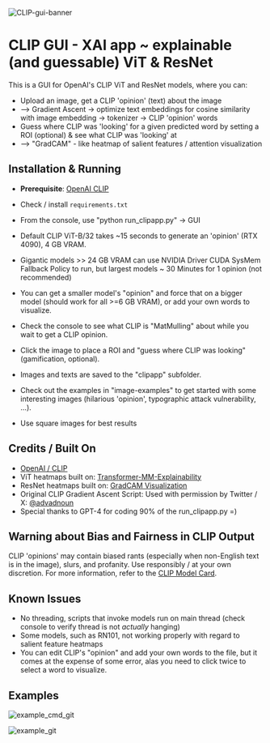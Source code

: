 
![CLIP-gui-banner](https://github.com/zer0int/CLIP-XAI-GUI/assets/132047210/ada8996d-58ea-412d-be94-7b0e64584f1a)

# CLIP GUI - XAI app ~ explainable (and guessable) ViT & ResNet

This is a GUI for OpenAI's CLIP ViT and ResNet models, where you can:
- Upload an image, get a CLIP 'opinion' (text) about the image
- --> Gradient Ascent -> optimize text embeddings for cosine similarity with image embedding -> tokenizer -> CLIP 'opinion' words
- Guess where CLIP was 'looking' for a given predicted word by setting a ROI (optional) & see what CLIP was 'looking' at
- --> "GradCAM" - like heatmap of salient features / attention visualization

## Installation & Running

- **Prerequisite**: [OpenAI CLIP](https://github.com/openai/CLIP)
- Check / install `requirements.txt`
- From the console, use "python run_clipapp.py" -> GUI

- Default CLIP ViT-B/32 takes ~15 seconds to generate an 'opinion' (RTX 4090), 4 GB VRAM.
- Gigantic models >> 24 GB VRAM can use NVIDIA Driver CUDA SysMem Fallback Policy to run, but largest models ~ 30 Minutes for 1 opinion (not recommended)
- You can get a smaller model's "opinion" and force that on a bigger model (should work for all >=6 GB VRAM), or add your own words to visualize.
- Check the console to see what CLIP is "MatMulling" about while you wait to get a CLIP opinion.
- Click the image to place a ROI and "guess where CLIP was looking" (gamification, optional).
- Images and texts are saved to the "clipapp" subfolder.
- Check out the examples in "image-examples" to get started with some interesting images (hilarious 'opinion', typographic attack vulnerability, ...).
- Use square images for best results


## Credits / Built On

- [OpenAI / CLIP](https://github.com/openai/CLIP)
- ViT heatmaps built on: [Transformer-MM-Explainability](https://github.com/hila-chefer/Transformer-MM-Explainability)
- ResNet heatmaps built on: [GradCAM Visualization](https://github.com/kevinzakka/clip_playground)
- Original CLIP Gradient Ascent Script: Used with permission by Twitter / X: [@advadnoun](https://twitter.com/advadnoun)
- Special thanks to GPT-4 for coding 90% of the run_clipapp.py =)

## Warning about Bias and Fairness in CLIP Output

CLIP 'opinions' may contain biased rants (especially when non-English text is in the image), slurs, and profanity. Use responsibly / at your own discretion.
For more information, refer to the [CLIP Model Card](https://github.com/openai/CLIP/blob/main/model-card.md).

## Known Issues
- No threading, scripts that invoke models run on main thread (check console to verify thread is not *actually* hanging)
- Some models, such as RN101, not working properly with regard to salient feature heatmaps
- You can edit CLIP's "opinion" and add your own words to the file, but it comes at the expense of some error, alas you need to click twice to select a word to visualize.

## Examples

![example_cmd_git](https://github.com/zer0int/CLIP-XAI-GUI/assets/132047210/42935df4-5298-4193-ad78-0a103e77fb0e)


![example_git](https://github.com/zer0int/CLIP-XAI-GUI/assets/132047210/073b4cbd-057f-48c6-956a-74281c214581)
